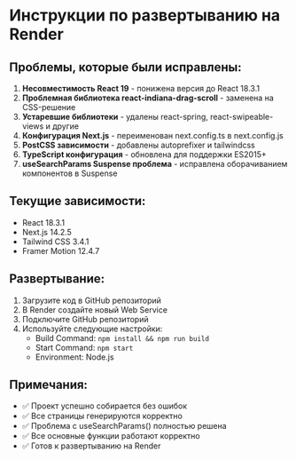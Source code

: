 # Инструкции по развертыванию на Render

## Проблемы, которые были исправлены:

1. **Несовместимость React 19** - понижена версия до React 18.3.1
2. **Проблемная библиотека react-indiana-drag-scroll** - заменена на CSS-решение
3. **Устаревшие библиотеки** - удалены react-spring, react-swipeable-views и другие
4. **Конфигурация Next.js** - переименован next.config.ts в next.config.js
5. **PostCSS зависимости** - добавлены autoprefixer и tailwindcss
6. **TypeScript конфигурация** - обновлена для поддержки ES2015+
7. **useSearchParams Suspense проблема** - исправлена оборачиванием компонентов в Suspense

## Текущие зависимости:

- React 18.3.1
- Next.js 14.2.5
- Tailwind CSS 3.4.1
- Framer Motion 12.4.7

## Развертывание:

1. Загрузите код в GitHub репозиторий
2. В Render создайте новый Web Service
3. Подключите GitHub репозиторий
4. Используйте следующие настройки:
   - Build Command: `npm install && npm run build`
   - Start Command: `npm start`
   - Environment: Node.js

## Примечания:

- ✅ Проект успешно собирается без ошибок
- ✅ Все страницы генерируются корректно
- ✅ Проблема с useSearchParams() полностью решена
- ✅ Все основные функции работают корректно
- ✅ Готов к развертыванию на Render 